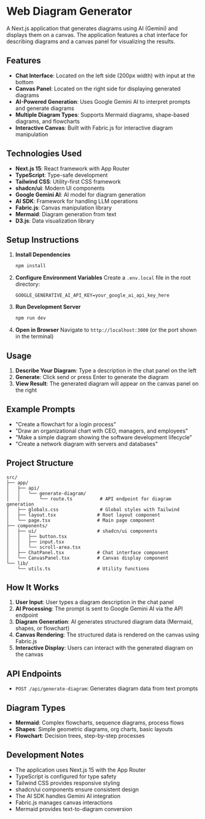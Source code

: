 # Web Diagram Generator

A Next.js application that generates diagrams using AI (Gemini) and displays them on a canvas. The application features a chat interface for describing diagrams and a canvas panel for visualizing the results.

## Features

- **Chat Interface**: Located on the left side (200px width) with input at the bottom
- **Canvas Panel**: Located on the right side for displaying generated diagrams
- **AI-Powered Generation**: Uses Google Gemini AI to interpret prompts and generate diagrams
- **Multiple Diagram Types**: Supports Mermaid diagrams, shape-based diagrams, and flowcharts
- **Interactive Canvas**: Built with Fabric.js for interactive diagram manipulation

## Technologies Used

- **Next.js 15**: React framework with App Router
- **TypeScript**: Type-safe development
- **Tailwind CSS**: Utility-first CSS framework
- **shadcn/ui**: Modern UI components
- **Google Gemini AI**: AI model for diagram generation
- **AI SDK**: Framework for handling LLM operations
- **Fabric.js**: Canvas manipulation library
- **Mermaid**: Diagram generation from text
- **D3.js**: Data visualization library

## Setup Instructions

1. **Install Dependencies**
   ```bash
   npm install
   ```

2. **Configure Environment Variables**
   Create a `.env.local` file in the root directory:
   ```
   GOOGLE_GENERATIVE_AI_API_KEY=your_google_ai_api_key_here
   ```

3. **Run Development Server**
   ```bash
   npm run dev
   ```

4. **Open in Browser**
   Navigate to `http://localhost:3000` (or the port shown in the terminal)

## Usage

1. **Describe Your Diagram**: Type a description in the chat panel on the left
2. **Generate**: Click send or press Enter to generate the diagram
3. **View Result**: The generated diagram will appear on the canvas panel on the right

## Example Prompts

- "Create a flowchart for a login process"
- "Draw an organizational chart with CEO, managers, and employees"
- "Make a simple diagram showing the software development lifecycle"
- "Create a network diagram with servers and databases"

## Project Structure

```
src/
├── app/
│   ├── api/
│   │   └── generate-diagram/
│   │       └── route.ts          # API endpoint for diagram generation
│   ├── globals.css               # Global styles with Tailwind
│   ├── layout.tsx               # Root layout component
│   └── page.tsx                 # Main page component
├── components/
│   ├── ui/                      # shadcn/ui components
│   │   ├── button.tsx
│   │   ├── input.tsx
│   │   └── scroll-area.tsx
│   ├── ChatPanel.tsx            # Chat interface component
│   └── CanvasPanel.tsx          # Canvas display component
└── lib/
    └── utils.ts                 # Utility functions
```

## How It Works

1. **User Input**: User types a diagram description in the chat panel
2. **AI Processing**: The prompt is sent to Google Gemini AI via the API endpoint
3. **Diagram Generation**: AI generates structured diagram data (Mermaid, shapes, or flowchart)
4. **Canvas Rendering**: The structured data is rendered on the canvas using Fabric.js
5. **Interactive Display**: Users can interact with the generated diagram on the canvas

## API Endpoints

- `POST /api/generate-diagram`: Generates diagram data from text prompts

## Diagram Types

- **Mermaid**: Complex flowcharts, sequence diagrams, process flows
- **Shapes**: Simple geometric diagrams, org charts, basic layouts
- **Flowchart**: Decision trees, step-by-step processes

## Development Notes

- The application uses Next.js 15 with the App Router
- TypeScript is configured for type safety
- Tailwind CSS provides responsive styling
- shadcn/ui components ensure consistent design
- The AI SDK handles Gemini AI integration
- Fabric.js manages canvas interactions
- Mermaid provides text-to-diagram conversion